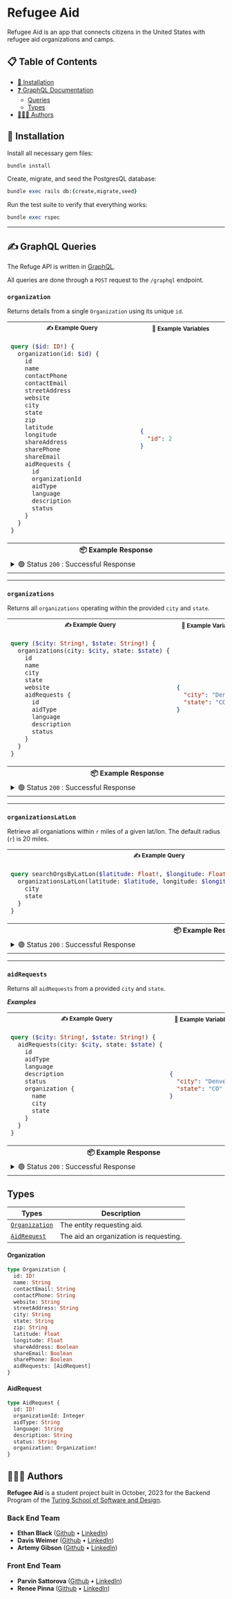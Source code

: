 # Refugee Aid

Refugee Aid is an app that connects citizens in the United States with refugee aid organizations and camps.

## :clipboard: Table of Contents
- [:hammer: Installation](#hammer-installation)
- [:question: GraphQL Documentation](#question-graphql-documentation)
  - [Queries](#queries)
  - [Types](#types)
- [:people_holding_hands: Authors](#people_holding_hands-authors)

## :hammer: Installation

Install all necessary gem files:
```ruby
bundle install
```

Create, migrate, and seed the PostgresQL database:
```ruby
bundle exec rails db:{create,migrate,seed}
```

Run the test suite to verify that everything works:
```ruby
bundle exec rspec
```

---

## ✍️ GraphQL Queries

The Refuge API is written in [GraphQL](https://graphql.org/).

All queries are done through a `POST` request to the `/graphql` endpoint.

### `organization`

Returns details from a single `Organization` using its unique `id`.

<table align="center">
<tr>
<th width="500px">
<small>✍️ Example Query</small>
</th>
<th width="500px">
<small>
🧩 Example Variables
</small>
</th>
</tr>
<tr>
<td>
  
```graphql
query ($id: ID!) {
  organization(id: $id) {
    id
    name
    contactPhone
    contactEmail
    streetAddress
    website
    city
    state
    zip
    latitude
    longitude
    shareAddress
    sharePhone
    shareEmail
    aidRequests {
      id
      organizationId
      aidType
      language
      description
      status
    }
  }
}
```

</td>
<td>

```json
{
  "id": 2
}
```
</td>
</tr>
<tr>
<th colspan="2">
📦 <b>Example Response</b>
</th>
</tr>
<tr>
<td colspan="2">
<details>
<summary>
🟢 Status <code>200</code> : Successful Response
</summary>
<br>
  
```json
{
  "data": {
    "organization": {
      "id": "2",
      "name": "Dream Safe Haven",
      "contactPhone": "1-676-635-1273",
      "contactEmail": "breann.erdman@watsica-durgan.example",
      "streetAddress": "85946 Miller Burg",
      "website": "http://heaney.test/almeta",
      "city": "Philadelphia",
      "state": "PA",
      "zip": "07501-9726",
      "latitude": 40.16353072947562,
      "longitude": -75.29320837398994,
      "shareAddress": true,
      "sharePhone": true,
      "shareEmail": true,
      "aidRequests": [
        {
          "id": "393",
          "organizationId": 2,
          "aidType": "language",
          "language": "Javanese",
          "description": "Dolorem vero maxime quisquam.",
          "status": "pending"
        },
        {
          "id": "891",
          "organizationId": 2,
          "aidType": "legal",
          "language": "Tagalog",
          "description": "Quo et voluptas amet.",
          "status": "active"
        },
        {
          "id": "1006",
          "organizationId": 2,
          "aidType": "language",
          "language": "Romanian",
          "description": "Ea ut qui quos.",
          "status": "active"
        },
        {
          "id": "2350",
          "organizationId": 2,
          "aidType": "medical",
          "language": "Tagalog",
          "description": "Molestiae cumque quisquam quis.",
          "status": "active"
        }
      ]
    }
  }
}
```
</details>
</td>
</tr>
</table>

---

### `organizations`

Returns all `organizations` operating within the provided `city` and `state`.

<table align="center">
<tr>
<th width="500px">
<small>✍️ Example Query</small>
</th>
<th width="500px">
<small>
🧩 Example Variables
</small>
</th>
</tr>
<tr>
<td>
  
```graphql
query ($city: String!, $state: String!) {
  organizations(city: $city, state: $state) {
    id
    name
    city
    state
    website
    aidRequests {
      id
      aidType
      language
      description
      status
    }
  }
}
```
</td>
<td>

```json
{
  "city": "Denver",
  "state": "CO"
}
```
</td>
</tr>
<tr>
<th colspan="2">
📦 <b>Example Response</b>
</th>
</tr>
<tr>
<td colspan="2">
<details>
<summary>
🟢 Status <code>200</code> : Successful Response
</summary>
<br>
  
```json
{
  "data": {
    "organizations": [
      {
        "id": "63",
        "name": "Emerald Oasis Shelter",
        "city": "Denver",
        "state": "CO",
        "website": "http://kub-larkin.test/ramon",
        "aidRequests": [
          {
            "id": "2181",
            "aidType": "other",
            "language": "Hindi",
            "description": "Labore dignissimos deleniti nam.",
            "status": "pending"
          }
        ]
      },
      {
        "id": "97",
        "name": "Life Renewal Refuge",
        "city": "Denver",
        "state": "CO",
        "website": "http://stroman-paucek.example/claudette",
        "aidRequests": [
          {
            "id": "281",
            "aidType": "other",
            "language": "Romanian",
            "description": "Culpa voluptas dolor accusantium.",
            "status": "pending"
          },
          {
            "id": "1333",
            "aidType": "legal",
            "language": "Marathi",
            "description": "Voluptatibus et consequatur laudantium.",
            "status": "active"
          },
          {
            "id": "1527",
            "aidType": "legal",
            "language": "Tagalog",
            "description": "Eos earum nihil commodi.",
            "status": "fulfilled"
          },
          {
            "id": "2993",
            "aidType": "language",
            "language": "Arabic",
            "description": "Modi dolores enim molestiae.",
            "status": "fulfilled"
          }
        ]
      },
      ...
    ]
  }
}

```
</details>
</td>
</tr>
</table>

---

### `organizationsLatLon`

Retrieve all organiations within `r` miles of a given lat/lon. The default radius (`r`) is 20 miles.

<table align="center">
<tr>
<th width="500px">
<small>✍️ Example Query</small>
</th>
<th width="500px">
<small>
🧩 Example Variables
</small>
</th>
</tr>
<tr>
<td>
  
```graphql
query searchOrgsByLatLon($latitude: Float!, $longitude: Float!, $radius: Int) {
  organizationsLatLon(latitude: $latitude, longitude: $longitude, radius: $radius) {
    city
    state
  }
}
```

</td>
<td>

```json
{
  "longitude": -104.984862,
  "latitude": 39.7392364,
  "radius": 5000
}
```
</td>
</tr>
<tr>
<th colspan="2">
📦 <b>Example Response</b>
</th>
</tr>
<tr>
<td colspan="2">
<details>
<summary>
🟢 Status <code>200</code> : Successful Response
</summary>
<br>
  
```json
{
  "data": {
    "organization": {
      "id": "2",
      "name": "Dream Safe Haven",
      "contactPhone": "1-676-635-1273",
      "contactEmail": "breann.erdman@watsica-durgan.example",
      "streetAddress": "85946 Miller Burg",
      "website": "http://heaney.test/almeta",
      "city": "Philadelphia",
      "state": "PA",
      "zip": "07501-9726",
      "latitude": 40.16353072947562,
      "longitude": -75.29320837398994,
      "shareAddress": true,
      "sharePhone": true,
      "shareEmail": true,
      "aidRequests": [
        {
          "id": "393",
          "organizationId": 2,
          "aidType": "language",
          "language": "Javanese",
          "description": "Dolorem vero maxime quisquam.",
          "status": "pending"
        },
        {
          "id": "891",
          "organizationId": 2,
          "aidType": "legal",
          "language": "Tagalog",
          "description": "Quo et voluptas amet.",
          "status": "active"
        },
        {
          "id": "1006",
          "organizationId": 2,
          "aidType": "language",
          "language": "Romanian",
          "description": "Ea ut qui quos.",
          "status": "active"
        },
        {
          "id": "2350",
          "organizationId": 2,
          "aidType": "medical",
          "language": "Tagalog",
          "description": "Molestiae cumque quisquam quis.",
          "status": "active"
        }
      ]
    }
  }
}
```
</details>
</td>
</tr>
</table>

---

### `aidRequests`

Returns all `aidRequests` from a provided `city` and `state`.

***Examples***

<table align="center">
<tr>
<th width="500px">
<small>✍️ Example Query</small>
</th>
<th width="500px">
<small>
🧩 Example Variables
</small>
</th>
</tr>
<tr>
<td>
  
```graphql
query ($city: String!, $state: String!) {
  aidRequests(city: $city, state: $state) {
    id
    aidType
    language
    description
    status
    organization {
      name
      city
      state
    }
  }
}
```
</td>
<td>

```json
{
  "city": "Denver",
  "state": "CO"
}
```
</td>
</tr>
<tr>
<th colspan="2">
📦 <b>Example Response</b>
</th>
</tr>
<tr>
<td colspan="2">
<details>
<summary>
🟢 Status <code>200</code> : Successful Response
</summary>
<br>
  
```json
{
  "data": {
    "aidRequests": [
      {
        "id": "2181",
        "aidType": "other",
        "language": "Hindi",
        "description": "Labore dignissimos deleniti nam.",
        "status": "pending",
        "organization": {
          "name": "Emerald Oasis Shelter",
          "city": "Denver",
          "state": "CO"
        }
      },
      {
        "id": "281",
        "aidType": "other",
        "language": "Romanian",
        "description": "Culpa voluptas dolor accusantium.",
        "status": "pending",
        "organization": {
          "name": "Life Renewal Refuge",
          "city": "Denver",
          "state": "CO"
        }
      },
      {
        "id": "1333",
        "aidType": "legal",
        "language": "Marathi",
        "description": "Voluptatibus et consequatur laudantium.",
        "status": "active",
        "organization": {
          "name": "Life Renewal Refuge",
          "city": "Denver",
          "state": "CO"
        }
      },
      ...
    ]
  }
}
```
</details>
</td>
</tr>
</table>



## Types

| Types | Description |
| --- | ---|
| [`Organization`](#organization) | The entity requesting aid. |
| [`AidRequest`](#aidrequest) | The aid an organization is requesting. |

#### Organization

```graphql
type Organization {
  id: ID!
  name: String
  contactEmail: String
  contactPhone: String
  website: String
  streetAddress: String
  city: String
  state: String
  zip: String
  latitude: Float
  longitude: Float
  shareAddress: Boolean
  shareEmail: Boolean
  sharePhone: Boolean
  aidRequests: [AidRequest]
}
```

#### AidRequest

```graphql
type AidRequest {
  id: ID!
  organizationId: Integer
  aidType: String
  language: String
  description: String
  status: String
  organization: Organization!
}
```


## :people_holding_hands: Authors

**Refugee Aid** is a student project built in October, 2023 for the Backend Program of the [Turing School of Software and Design](https://turing.edu/).

### Back End Team
- **Ethan Black** ([Github](https://github.com/ethanrossblack) • [LinkedIn](https://www.linkedin.com/in/ethanrossblack/))
- **Davis Weimer** ([Github]() • [LinkedIn]())
- **Artemy Gibson** ([Github]() • [LinkedIn]())

### Front End Team
- **Parvin Sattorova** ([Github]() • [LinkedIn]())
- **Renee Pinna** ([Github]() • [LinkedIn]())
